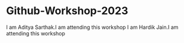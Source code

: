 # Github-Workshop-2023
I am Aditya Sarthak.I am attending this workshop
I am Hardik Jain.I am attending this workshop
